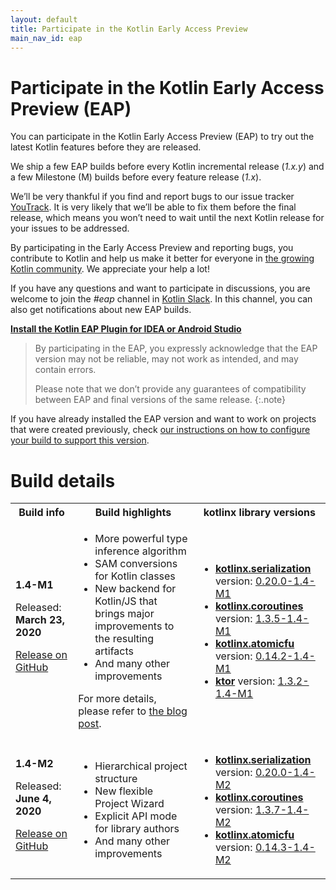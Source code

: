 ```yaml
---
layout: default
title: Participate in the Kotlin Early Access Preview
main_nav_id: eap
---
```


# Participate in the Kotlin Early Access Preview (EAP)

You can participate in the Kotlin Early Access Preview (EAP) to try out the latest Kotlin features before they are released.

We ship a few EAP builds before every Kotlin incremental release (_1.x.y_) and a few Milestone (M) builds before every feature release (_1.x_). 

We’ll be very thankful if you find and report bugs to our issue tracker [YouTrack](https://kotl.in/issue). 
It is very likely that we’ll be able to fix them before the final release, which means you won’t need to wait until the next Kotlin release for your issues to be addressed. 

By participating in the Early Access Preview and reporting bugs, you contribute to Kotlin and help us make it better 
for everyone in [the growing Kotlin community](/community/). We appreciate your help a lot! 

If you have any questions and want to participate in discussions, you are welcome to join the _#eap_ channel in [Kotlin Slack](https://app.slack.com/client/T09229ZC6/C0KLZSCHF). 
In this channel, you can also get notifications about new EAP builds.

**[Install the Kotlin EAP Plugin for IDEA or Android Studio](install-eap-plugin.html)**

> By participating in the EAP, you expressly acknowledge that the EAP version may not be reliable, may not work as intended, and may contain errors.
>
> Please note that we don’t provide any guarantees of compatibility between EAP and final versions of the same release. 
{:.note}

If you have already installed the EAP version and want to work on projects that were created previously, 
check [our instructions on how to configure your build to support this version](configure-build-for-eap.html). 

# Build details

<table>
    <tr>
        <th>Build info</th>
        <th>Build highlights</th>
        <th>kotlinx library versions</th>
    </tr>
    <tr>
        <td><strong>1.4-M1</strong>
            <p> Released: <strong>March 23, 2020</strong></p>
            <p><a href="https://github.com/JetBrains/kotlin/releases/tag/v1.4-M1">Release on GitHub</a></p>
        </td>
        <td>
            <ul>
                <li>More powerful type inference algorithm</li>
                <li>SAM conversions for Kotlin classes</li>
                <li>New backend for Kotlin/JS that brings major improvements to the resulting artifacts</li>
                <li>And many other improvements</li>
            </ul>
            <p> For more details, please refer to <a href="https://blog.jetbrains.com/kotlin/2020/03/kotlin-1-4-m1-released/" target="_blank">the blog post</a>.</p>
         </td>
        <td>
            <ul>
                <li><a href="https://github.com/Kotlin/kotlinx.serialization"><strong>kotlinx.serialization</strong></a> version: <a href="https://bintray.com/kotlin/kotlinx/kotlinx.serialization.runtime/0.20.0-1.4-M1">0.20.0-1.4-M1</a></li>
                <li><a href="https://github.com/Kotlin/kotlinx.coroutines"><strong>kotlinx.coroutines</strong></a> version: <a href="https://bintray.com/kotlin/kotlinx/kotlinx.coroutines/1.3.5-1.4-M1">1.3.5-1.4-M1</a></li>
                <li><a href="https://github.com/Kotlin/kotlinx.atomicfu"><strong>kotlinx.atomicfu</strong></a> version: <a href="https://bintray.com/kotlin/kotlinx/kotlinx.atomicfu/0.14.2-1.4-M1">0.14.2-1.4-M1</a></li>          
                <li><a href="https://ktor.io/"><strong>ktor</strong></a> version: <a href="https://bintray.com/kotlin/ktor/ktor/1.3.2-1.4-M1">1.3.2-1.4-M1</a></li>
            </ul>
        </td>
    </tr>
    <tr>
            <td><strong>1.4-M2</strong>
                <p> Released: <strong>June 4, 2020</strong></p>
                <p><a href="https://github.com/JetBrains/kotlin/releases/tag/v1.4-M2">Release on GitHub</a></p>
            </td>
            <td>
                <ul>
                    <li>Hierarchical project structure</li>
                    <li>New flexible Project Wizard</li>
                    <li>Explicit API mode for library authors</li>
                    <li>And many other improvements</li>
                </ul>
             </td>
            <td>
                <ul>
                    <li><a href="https://github.com/Kotlin/kotlinx.serialization"><strong>kotlinx.serialization</strong></a> version: <a href="https://bintray.com/kotlin/kotlinx/kotlinx.serialization.runtime/0.20.0-1.4-M2">0.20.0-1.4-M2</a></li>
                    <li><a href="https://github.com/Kotlin/kotlinx.coroutines"><strong>kotlinx.coroutines</strong></a> version: <a href="https://bintray.com/kotlin/kotlinx/kotlinx.coroutines/1.3.7-1.4-M2">1.3.7-1.4-M2</a></li>
                    <li><a href="https://github.com/Kotlin/kotlinx.atomicfu"><strong>kotlinx.atomicfu</strong></a> version: <a href="https://bintray.com/kotlin/kotlinx/kotlinx.atomicfu/0.14.3-1.4-M2">0.14.3-1.4-M2</a></li>          
                </ul>
            </td>
        </tr>
</table>
       

                
                

                

                